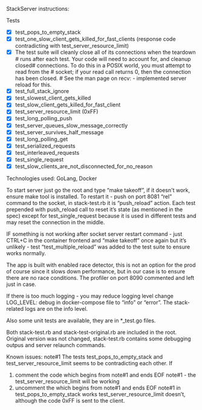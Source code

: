 StackServer instructions:

Tests 

- [x] test_pops_to_empty_stack
- [x] test_one_slow_client_gets_killed_for_fast_clients (response code contradicting with test_server_resource_limit)
- [x] The test suite will cleanly close all of its connections when the teardown # runs after each test. Your code will need to account for, and cleanup closed# connections. To do this in a POSIX world, you must attempt to read from the # socket; if your read call returns 0, then the connection has been closed. # See the man page on recv: - implemented server reload for this.
- [x] test_full_stack_ignore
- [x] test_slowest_client_gets_killed 
- [x] test_slow_client_gets_killed_for_fast_client 
- [x] test_server_resource_limit (0xFF)
- [x] test_long_polling_push
- [x] test_server_queues_slow_message_correctly 
- [x] test_server_survives_half_message 
- [x] test_long_polling_get
- [x] test_serialized_requests
- [x] test_interleaved_requests
- [x] test_single_request
- [x] test_slow_clients_are_not_disconnected_for_no_reason

Technologies used: GoLang, Docker

To start server just go the root and type “make takeoff”, if it doesn't work, ensure make tool is installed.
To restart it - push on port 8081 “rel” command to the socket, in stack-test.rb it is “push_reload” action. Each test prepended with push_reload call to reset it’s state (as mentioned in the spec) except for test_single_request because it is used in different tests and may reset the connection in the middle. 

IF something is not working after socket server restart command - just CTRL+C in the container frontend and “make takeoff” once again but it’s unlikely - test “test_multiple_reload” was added to the test suite to ensure works normally.

The app is built with enabled race detector, this is not an option for the prod of course since it slows down performance, but in our case is to ensure there are no race conditions. The profiler on port 8090 commented and left just in case. 

If there is too much logging - you may reduce logging level change LOG_LEVEL: debug in docker-compose file to “info” or “error”. The stack-related logs are on the info level.

Also some unit tests are available, they are in *_test.go files. 

Both stack-test.rb and stack-test-original.rb are included in the root. Original version was not changed,
stack-test.rb contains some debugging outpus and server relaunch commands.

Known issues:
note#1 The tests test_pops_to_empty_stack and test_server_resource_limit seems to be contradicting each other. If 
1. comment the code which begins from note#1 and ends EOF note#1 - the test_server_resource_limit will be working
2. uncomment the which begins from note#1 and ends EOF note#1 in test_pops_to_empty_stack works test_server_resource_limit doesn’t, although the code 0xFF is sent to the client.


